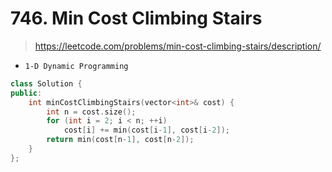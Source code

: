 # 746. Min Cost Climbing Stairs
> https://leetcode.com/problems/min-cost-climbing-stairs/description/

- `1-D Dynamic Programming`

```cpp
class Solution {
public:
    int minCostClimbingStairs(vector<int>& cost) {
        int n = cost.size();
        for (int i = 2; i < n; ++i)
            cost[i] += min(cost[i-1], cost[i-2]);
        return min(cost[n-1], cost[n-2]);
    }
};
```